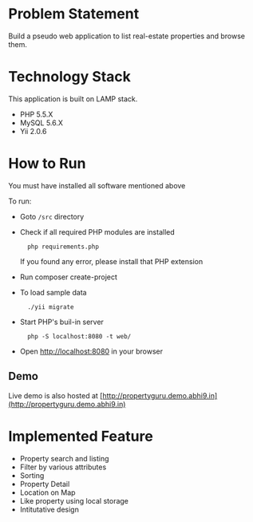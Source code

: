 # Problem Statement

Build a pseudo web application to list real-estate properties and browse them.


# Technology Stack

This application is built on LAMP stack.

* PHP 5.5.X
* MySQL 5.6.X
* Yii 2.0.6

# How to Run

You must have installed all software mentioned above
 
To run:

* Goto `/src` directory
* Check if all required PHP modules are installed
		 
		php requirements.php
	If you found any error, please install that PHP extension
	
* Run composer create-project
* To load sample data 

	    ./yii migrate
    
* Start PHP's buil-in server

		php -S localhost:8080 -t web/
    
* Open [http://localhost:8080](http://localhost:8080) in your browser

## Demo
Live demo is also hosted at  [http://propertyguru.demo.abhi9.in](http://propertyguru.demo.abhi9.in)

# Implemented Feature

* Property search and listing
* Filter by various attributes
* Sorting
* Property Detail
* Location on Map
* Like property using local storage
* Intitutative design

